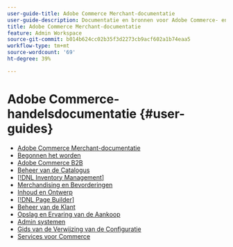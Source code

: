 ```yaml
---
user-guide-title: Adobe Commerce Merchant-documentatie
user-guide-description: Documentatie en bronnen voor Adobe Commerce- en Magento Open Source-handelaren die in de Admin werken.
title: Adobe Commerce Merchant-documentatie
feature: Admin Workspace
source-git-commit: b014b624cc02b35f3d2273cb9acf602a1b74eaa5
workflow-type: tm+mt
source-wordcount: '69'
ht-degree: 39%

---
```


# Adobe Commerce-handelsdocumentatie {#user-guides}

- [Adobe Commerce Merchant-documentatie](home.md)
- [ Begonnen het worden ](https://experienceleague.adobe.com/docs/commerce-admin/start/guide-overview.html)
- [ Adobe Commerce B2B ](https://experienceleague.adobe.com/docs/commerce-admin/b2b/guide-overview.html)
- [ Beheer van de Catalogus ](https://experienceleague.adobe.com/docs/commerce-admin/catalog/guide-overview.html)
- [[!DNL Inventory Management]](https://experienceleague.adobe.com/docs/commerce-admin/inventory/guide-overview.html)
- [ Merchandising en Bevorderingen ](https://experienceleague.adobe.com/docs/commerce-admin/marketing/guide-overview.html)
- [ Inhoud en Ontwerp ](https://experienceleague.adobe.com/docs/commerce-admin/content-design/guide-overview.html)
- [[!DNL Page Builder]](https://experienceleague.adobe.com/docs/commerce-admin/page-builder/guide-overview.html)
- [ Beheer van de Klant ](https://experienceleague.adobe.com/docs/commerce-admin/customers/guide-overview.html)
- [ Opslag en Ervaring van de Aankoop ](https://experienceleague.adobe.com/docs/commerce-admin/stores-sales/guide-overview.html)
- [ Admin systemen ](https://experienceleague.adobe.com/docs/commerce-admin/systems/guide-overview.html)
- [ Gids van de Verwijzing van de Configuratie ](https://experienceleague.adobe.com/docs/commerce-admin/config/guide-overview.html)
- [Services voor Commerce](services.md)
